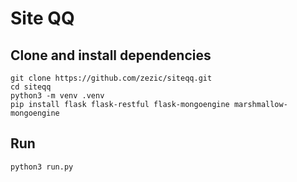 # Site QQ

## Clone and install dependencies

    git clone https://github.com/zezic/siteqq.git
    cd siteqq
    python3 -m venv .venv
    pip install flask flask-restful flask-mongoengine marshmallow-mongoengine

## Run

    python3 run.py
